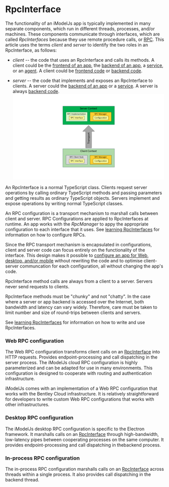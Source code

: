 # RpcInterface

The functionality of an iModelJs app is typically implemented in many separate components, which run in different threads, processes, and/or machines. These components communicate through interfaces, which are called *RpcInterfaces* because they use remote procedure calls, or [RPC](./Glossary.md#RPC). This article uses the terms *client* and *server* to identify the two roles in an RpcInterface, as follows:

* *client* -- the code that uses an RpcInterface and calls its methods. A client could be the [frontend of an app](./App.md#app-frontend), the [backend of an app](./App.md#app-backend), a [service](./App.md#app-service), or an [agent](./App.md#imodel-agents). A client could be [frontend code](./Glossary.md#frontend) or [backend code](./Glossary.md#backend).

* *server* -- the code that implements and exposes an RpcInterface to clients. A server could the [backend of an app](./App.md#app-backend) or a [service](./App.md#imodel-services). A server is always [backend code](./Glossary.md#backend).
![SoftwareArchitecture-Rpc](./SoftwareArchitecture-Rpc.png)

An RpcInterface is a normal TypeScript class. Clients request server operations by calling ordinary TypeScript methods and passing parameters and getting results as ordinary TypeScript objects. Servers implement and expose operations by writing normal TypeScript classes.

An RPC configuration is a transport mechanism to marshall calls between client and server. RPC Configurations are applied to RpcInterfaces at runtime. An app works with the *RpcManager* to appy the appropriate configuration to each interface that it uses. See [learning RpcInterfaces](../learning/RpcInterface.md) for information on how to configure RPCs.

Since the RPC transport mechanism is encapsulated in configurations, client and server code can focus entirely on the functionality of the interface. This design makes it possible to [configure an app for Web, desktop, and/or mobile](./App.md#configurations) without rewriting the code and to optimise client-server communcation for each configuration, all without changing the app's code.

RpcInterface method calls are always from a client to a server. Servers never send requests to clients.

RpcInterface methods must be "chunky" and not "chatty". In the case where a server or app backend is accessed over the Internet, both bandwidth and latency can vary widely. Therefore, care must be taken to limit number and size of round-trips between clients and servers.

See [learning RpcInterfaces](../learning/RpcInterface.md) for information on how to write and use RpcInterfaces.

### Web RPC configuration

The Web RPC configuration transforms client calls on an [RpcInterface](#RpcInterface) into HTTP requests. Provides endpoint-processing and call dispatching in the server process. The iModelJs cloud RPC configuration is highly parameterized and can be adapted for use in many environments. This configuration is designed to cooperate with routing and authentication infrastructure.

iModelJs comes with an implementation of a Web RPC configuration that works with the Bentley Cloud infrastructure. It is relatively straightforward for developers to write custom Web RPC configurations that works with other infrastructures.

### Desktop RPC configuration

The iModelJs desktop RPC configuration is specific to the Electron framework. It marshalls calls on an [RpcInterface](#RpcInterface) through high-bandwidth, low-latency pipes between cooperating processes on the same computer. It provides endpoint-processing and call dispatching in thebackend process.

### In-process RPC configuration

The in-process RPC configuration marshalls calls on an [RpcInterface](#RpcInterface) across threads within a single process. It also provides call dispatching in the backend thread.
